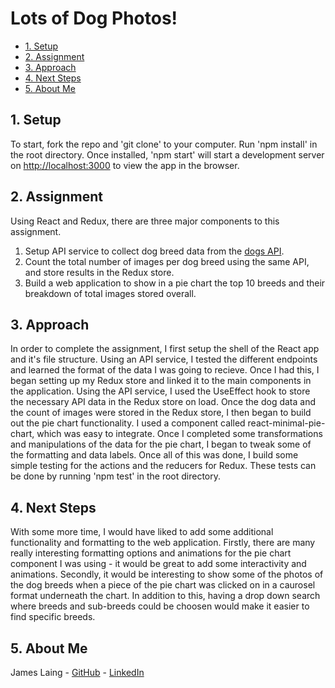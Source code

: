 # Lots of Dog Photos!

- [1. Setup](#1-setup)
- [2. Assignment](#2-assignment)
- [3. Approach](#3-approach)
- [4. Next Steps](#4-next-steps)
- [5. About Me](#5-about-me)

## 1. Setup
To start, fork the repo and 'git clone' to your computer. Run 'npm install' in the root directory. Once installed, 'npm start' will start a development server on [http://localhost:3000](http://localhost:3000) to view the app in the browser.

## 2. Assignment
Using React and Redux, there are three major components to this assignment.
1. Setup API service to collect dog breed data from the [dogs API](https://dog.ceo/dog-api/documentation/).
2. Count the total number of images per dog breed using the same API, and store results in the Redux store.
3. Build a web application to show in a pie chart the top 10 breeds and their breakdown of total images stored overall.

## 3. Approach

In order to complete the assignment, I first setup the shell of the React app and it's file structure. Using an API service, I tested the different endpoints and learned the format of the data I was going to recieve. Once I had this, I began setting up my Redux store and linked it to the main components in the application. Using the API service, I used the UseEffect hook to store the necessary API data in the Redux store on load. Once the dog data and the count of images were stored in the Redux store, I then began to build out the pie chart functionality. I used a component called react-minimal-pie-chart, which was easy to integrate. Once I completed some transformations and manipulations of the data for the pie chart, I began to tweak some of the formatting and data labels. Once all of this was done, I build some simple testing for the actions and the reducers for Redux. These tests can be done by running 'npm test' in the root directory.

## 4. Next Steps

With some more time, I would have liked to add some additional functionality and formatting to the web application. Firstly, there are many really interesting formatting options and animations for the pie chart component I was using - it would be great to add some interactivity and animations. Secondly, it would be interesting to show some of the photos of the dog breeds when a piece of the pie chart was clicked on in a caurosel format underneath the chart. In addition to this, having a drop down search where breeds and sub-breeds could be choosen would make it easier to find specific breeds.

## 5. About Me

James Laing - [GitHub](https://github.com/laingr) - [LinkedIn](https://www.linkedin.com/in/jalaing/) 
